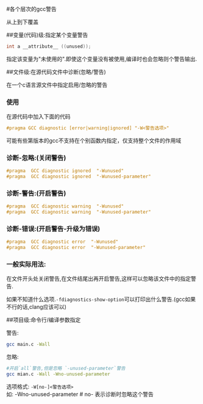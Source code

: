 #各个层次的gcc警告

从上到下覆盖

##变量(代码)级:指定某个变量警告

```c
int a __attribute__ ((unused));
```

指定该变量为"未使用的".即使这个变量没有被使用,编译时也会忽略则个警告输出.

##文件级:在源代码文件中诊断(忽略/警告)

在一个c语言源文件中指定启用/忽略的警告

### 使用

在源代码中加入下面的代码

```c
#pragma GCC diagnostic [error|warning|ignored] "-W<警告选项>"
```

可能有些第版本的gcc不支持在个别函数内指定，仅支持整个文件的作用域

### 诊断-忽略:(关闭警告)

```c
#pragma  GCC diagnostic ignored  "-Wunused"
#pragma  GCC diagnostic ignored  "-Wunused-parameter"
```

### 诊断-警告:(开启警告)

```c
#pragma  GCC diagnostic warning  "-Wunused"
#pragma  GCC diagnostic warning  "-Wunused-parameter"
```

### 诊断-错误:(开启警告-升级为错误)

```c
#pragma  GCC diagnostic error  "-Wunused"
#pragma  GCC diagnostic error  "-Wunused-parameter"
```

### 一般实际用法:

在文件开头处关闭警告,在文件结尾出再开启警告,这样可以忽略该文件中的指定警告.

如果不知道什么选项.`-fdiagnostics-show-option`可以打印出什么警告.(gcc如果不行的话,clang应该可以)

##项目级:命令行/编译参数指定

警告:

```bash
gcc main.c -Wall
```

忽略:

```bash
#开启`all`警告,但是忽略 `-unused-parameter`警告
gcc mian.c -Wall -Wno-unused-parameter  
```

选项格式: `-W[no-]<警告选项>`  
如:
	-Wno-unused-parameter # no- 表示诊断时忽略这个警告

